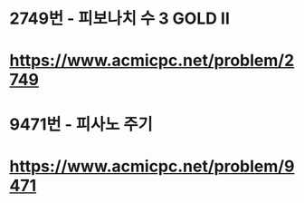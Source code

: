 # 2749번 - 피보나치 수 3 GOLD II
# https://www.acmicpc.net/problem/2749

# 9471번 - 피사노 주기
# https://www.acmicpc.net/problem/9471